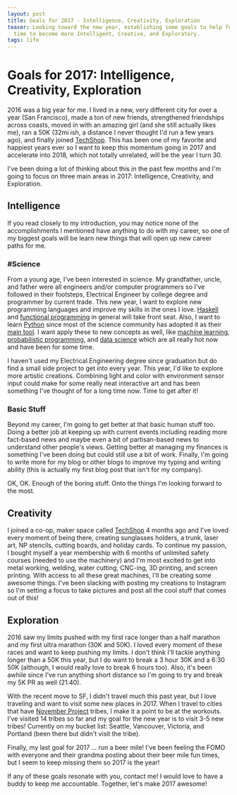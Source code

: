 ```yaml
---
layout: post
title: Goals for 2017 - Intelligence, Creativity, Exploration
teaser: Looking toward the new year, establishing some goals to help focus my
  time to become more Intelligent, Creative, and Exploratory.
tags: life
---
```


# Goals for 2017: Intelligence, Creativity, Exploration

2016 was a big year for me. I lived in a new, very different city for over a
year (San Francisco), made a ton of new friends, strengthened friendships across
coasts, moved in with an amazing girl (and she still actually likes me), ran a
50K (32mi ish, a distance I never thought I'd run a few years ago), and finally
joined [TechShop]. This has been one of my favorite and happiest years ever so I
want to keep this momentum going in 2017 and accelerate into 2018, which not
totally unrelated, will be the year I turn 30.

I've been doing a lot of thinking about this in the past few months and I'm
going to focus on three main areas in 2017: Intelligence, Creativity, and
Exploration.

## Intelligence

If you read closely to my introduction, you may notice none of the
accomplishments I mentioned have anything to do with my career, so one of my
biggest goals will be learn new things that will open up new career paths for
me.

### #Science

From a young age, I've been interested in science. My grandfather, uncle, and
father were all engineers and/or computer programmers so I've followed in their
footsteps, Electrical Engineer by college degree and programmer by current
trade. This new year, I want to explore new programming languages and improve my
skills in the ones I love. [Haskell] and [functional programming] in general
will take front seat. Also, I want to learn [Python] since most of the science
community has adopted it as their [main tool]. I want apply these to new
concepts as well, like [machine learning], [probabilistic programming], and
[data science] which are all really hot now and have been for some time.

I haven't used my Electrical Engineering degree since graduation but do find a
small side project to get into every year. This year, I'd like to explore more
artistic creations. Combining light and color with environment sensor input
could make for some really neat interactive art and has been something I've
thought of for a long time now. Time to get after it!

[Haskell]: https://www.haskell.org
[functional programming]: https://en.wikipedia.org/wiki/Functional_programming
[Python]: https://www.python.org
[main tool]: https://www.scipy.org
[machine learning]: https://en.wikipedia.org/wiki/Machine_learning
[probabilistic programming]: https://en.wikipedia.org/wiki/Probabilistic_programming_language
[data science]: https://en.wikipedia.org/wiki/Data_science

### Basic Stuff

Beyond my career, I'm going to get better at that basic human stuff too. Doing a
better job at keeping up with current events including reading more fact-based
news and maybe even a bit of partisan-based news to understand other people's
views. Getting better at managing my finances is something I've been doing but
could still use a bit of work. Finally, I'm going to write more for my blog or
other blogs to improve my typing and writing ability (this is actually my first
blog post that isn't for my company).

OK, OK. Enough of the boring stuff. Onto the things I'm looking forward to the
most.

## Creativity

I joined a co-op, maker space called [TechShop] 4 months ago and I've loved
every moment of being there, creating sunglasses holders, a trunk, laser art, NP
stencils, cutting boards, and holiday cards. To continue my passion, I bought
myself a year membership with 6 months of unlimited safety courses (needed to
use the machinery) and I'm most excited to get into metal working, welding,
water cutting, CNC-ing, 3D printing, and screen printing. With access to all
these great machines, I'll be creating some awesome things. I've been slacking
with posting my creations to Instagram so I'm setting a focus to take pictures
and post all the cool stuff that comes out of this!

[TechShop]: http://www.techshop.ws

## Exploration

2016 saw my limits pushed with my first race longer than a half marathon and my
first ultra marathon (30K and 50K). I loved every moment of these races and want
to keep pushing my limits. I don't think I'll tackle anything longer than a 50K
this year, but I do want to break a 3 hour 30K and a 6:30 50K (although, I would
really love to break 6 hours too). Also, it's been awhile since I've run
anything short distance so I'm going to try and break my 5K PR as well (21:40).

With the recent move to SF, I didn't travel much this past year, but I love
traveling and want to visit some new places in 2017. When I travel to cities
that have [November Project] tribes, I make it a point to be at the workouts.
I've visited 14 tribes so far and my goal for the new year is to visit 3-5 new
tribes! Currently on my bucket list: Seattle, Vancouver, Victoria, and Portland
(been there but didn't visit the tribe).

[November Project]: http://november-project.com

Finally, my last goal for 2017 ... run a beer mile! I've been feeling the FOMO
with everyone and their grandma posting about their beer mile fun times, but I
seem to keep missing them so 2017 is the year!

If any of these goals resonate with you, contact me! I would love to have a
buddy to keep me accountable. Together, let's make 2017 awesome!
